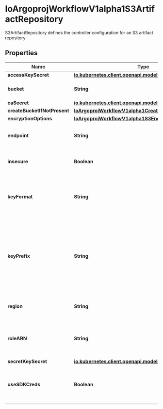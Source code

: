 

# IoArgoprojWorkflowV1alpha1S3ArtifactRepository

S3ArtifactRepository defines the controller configuration for an S3 artifact repository

## Properties

Name | Type | Description | Notes
------------ | ------------- | ------------- | -------------
**accessKeySecret** | [**io.kubernetes.client.openapi.models.V1SecretKeySelector**](io.kubernetes.client.openapi.models.V1SecretKeySelector.md) |  |  [optional]
**bucket** | **String** | Bucket is the name of the bucket |  [optional]
**caSecret** | [**io.kubernetes.client.openapi.models.V1SecretKeySelector**](io.kubernetes.client.openapi.models.V1SecretKeySelector.md) |  |  [optional]
**createBucketIfNotPresent** | [**IoArgoprojWorkflowV1alpha1CreateS3BucketOptions**](IoArgoprojWorkflowV1alpha1CreateS3BucketOptions.md) |  |  [optional]
**encryptionOptions** | [**IoArgoprojWorkflowV1alpha1S3EncryptionOptions**](IoArgoprojWorkflowV1alpha1S3EncryptionOptions.md) |  |  [optional]
**endpoint** | **String** | Endpoint is the hostname of the bucket endpoint |  [optional]
**insecure** | **Boolean** | Insecure will connect to the service with TLS |  [optional]
**keyFormat** | **String** | KeyFormat is defines the format of how to store keys. Can reference workflow variables |  [optional]
**keyPrefix** | **String** | KeyPrefix is prefix used as part of the bucket key in which the controller will store artifacts. DEPRECATED. Use KeyFormat instead |  [optional]
**region** | **String** | Region contains the optional bucket region |  [optional]
**roleARN** | **String** | RoleARN is the Amazon Resource Name (ARN) of the role to assume. |  [optional]
**secretKeySecret** | [**io.kubernetes.client.openapi.models.V1SecretKeySelector**](io.kubernetes.client.openapi.models.V1SecretKeySelector.md) |  |  [optional]
**useSDKCreds** | **Boolean** | UseSDKCreds tells the driver to figure out credentials based on sdk defaults. |  [optional]



